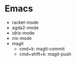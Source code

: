 # Emacs

- racket-mode
- agda2-mode
- idris-mode
- nix-mode
- magit
  - cmd+k: magit-commit
  - cmd+shift+k: magit-push
